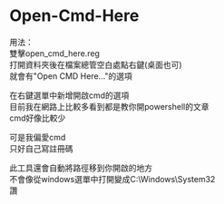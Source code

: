 # Open-Cmd-Here
 
用法：  
雙擊open_cmd_here.reg  
打開資料夾後在檔案總管空白處點右鍵(桌面也可)  
就會有"Open CMD Here..."的選項

在右鍵選單中新增開啟cmd的選項  
目前我在網路上比較多看到都是教你開powershell的文章  
cmd好像比較少  

可是我偏愛cmd  
只好自己寫註冊碼  

此工具還會自動將路徑移到你開啟的地方  
不會像從windows選單中打開變成C:\Windows\System32  
讚  